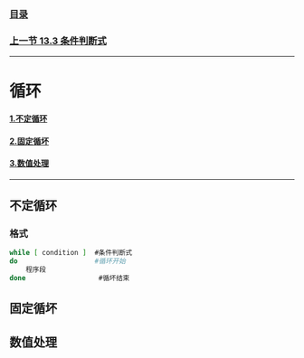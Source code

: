 
### [目录](https://github.com/Letitmiss/Linux-learning/blob/master/README.md)
### [上一节 13.3 条件判断式 ](https://github.com/Letitmiss/Linux-learning/blob/master/blog/13.3shellscript.md)
----
# 循环
#### [1.不定循环](#不定循环)
#### [2.固定循坏](#固定循坏)
#### [3.数值处理](#数值处理)
----

## 不定循环
### 格式
```bash
while [ condition ]  #条件判断式
do                   #循环开始
    程序段 
done                  #循坏结束
```



## 固定循坏

## 数值处理
